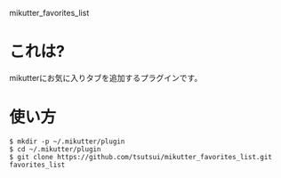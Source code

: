 mikutter_favorites_list

これは?
======================
mikutterにお気に入りタブを追加するプラグインです。

使い方
==================
    $ mkdir -p ~/.mikutter/plugin
    $ cd ~/.mikutter/plugin
    $ git clone https://github.com/tsutsui/mikutter_favorites_list.git favorites_list
